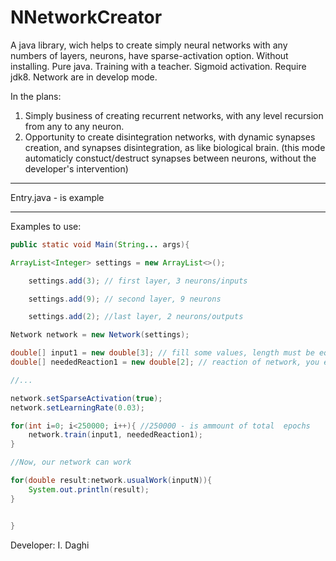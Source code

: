 # NNetworkCreator
A java library, wich helps to create simply neural networks with any numbers of layers, neurons, have sparse-activation option. Without installing. Pure java. Training with a teacher. Sigmoid activation.
Require jdk8. Network are in develop mode.

In the plans: 
1. Simply business of creating recurrent networks, with any level recursion from any to any neuron.
2. Opportunity to create disintegration networks, with dynamic synapses creation, and synapses disintegration, as like biological brain. (this mode automaticly constuct/destruct synapses between neurons, without the developer's intervention)

****************************************************
Entry.java - is example
****************************************************


Examples to use:

```java
public static void Main(String... args){

ArrayList<Integer> settings = new ArrayList<>();

	settings.add(3); // first layer, 3 neurons/inputs

	settings.add(9); // second layer, 9 neurons

	settings.add(2); //last layer, 2 neurons/outputs

Network network = new Network(settings);

double[] input1 = new double[3]; // fill some values, length must be equals with network inputs in first layer;
double[] neededReaction1 = new double[2]; // reaction of network, you expect

//...

network.setSparseActivation(true); 
network.setLearningRate(0.03);

for(int i=0; i<250000; i++){ //250000 - is ammount of total  epochs
	network.train(input1, neededReaction1);
}

//Now, our network can work

for(double result:network.usualWork(inputN)){
	System.out.println(result); 
}


}
```
Developer: I. Daghi
